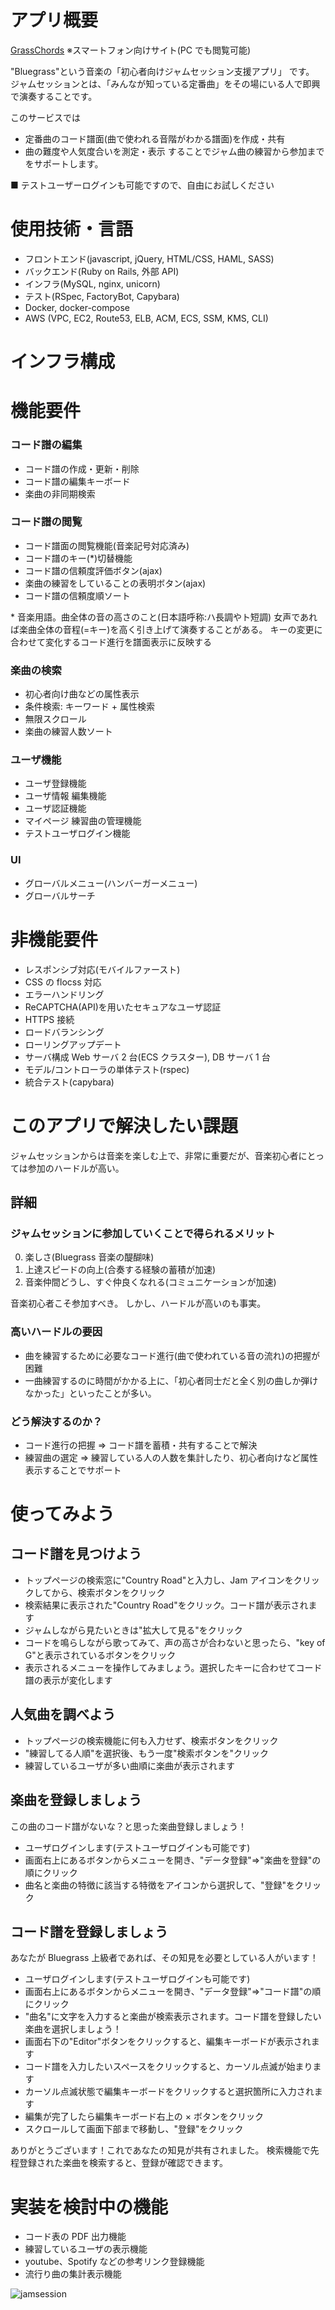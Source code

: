 # アプリ概要

[GrassChords](https://grasschords.com "GrassChords")
※スマートフォン向けサイト(PC でも閲覧可能)

"Bluegrass"という音楽の「初心者向けジャムセッション支援アプリ」 です。
ジャムセッションとは、「みんなが知っている定番曲」をその場にいる人で即興で演奏することです。

このサービスでは

- 定番曲のコード譜面(曲で使われる音階がわかる譜面)を作成・共有
- 曲の難度や人気度合いを測定・表示
  することでジャム曲の練習から参加までをサポートします。

■ テストユーザーログインも可能ですので、自由にお試しください

# 使用技術・言語

- フロントエンド(javascript, jQuery, HTML/CSS, HAML, SASS)
- バックエンド(Ruby on Rails, 外部 API)
- インフラ(MySQL, nginx, unicorn)
- テスト(RSpec, FactoryBot, Capybara)
- Docker, docker-compose
- AWS (VPC, EC2, Route53, ELB, ACM, ECS, SSM, KMS, CLI)

# インフラ構成

# 機能要件

### コード譜の編集

- コード譜の作成・更新・削除
- コード譜の編集キーボード
- 楽曲の非同期検索

### コード譜の閲覧

- コード譜面の閲覧機能(音楽記号対応済み)
- コード譜のキー(\*)切替機能
- コード譜の信頼度評価ボタン(ajax)
- 楽曲の練習をしていることの表明ボタン(ajax)
- コード譜の信頼度順ソート

\* 音楽用語。曲全体の音の高さのこと(日本語呼称:ハ長調やト短調)
女声であれば楽曲全体の音程(=キー)を高く引き上げて演奏することがある。
キーの変更に合わせて変化するコード進行を譜面表示に反映する

### 楽曲の検索

- 初心者向け曲などの属性表示
- 条件検索: キーワード + 属性検索
- 無限スクロール
- 楽曲の練習人数ソート

### ユーザ機能

- ユーザ登録機能
- ユーザ情報 編集機能
- ユーザ認証機能
- マイページ 練習曲の管理機能
- テストユーザログイン機能

### UI

- グローバルメニュー(ハンバーガーメニュー)
- グローバルサーチ

# 非機能要件

- レスポンシブ対応(モバイルファースト)
- CSS の flocss 対応
- エラーハンドリング
- ReCAPTCHA(API)を用いたセキュアなユーザ認証
- HTTPS 接続
- ロードバランシング
- ローリングアップデート
- サーバ構成 Web サーバ 2 台(ECS クラスター), DB サーバ 1 台
- モデル/コントローラの単体テスト(rspec)
- 統合テスト(capybara)

# このアプリで解決したい課題

ジャムセッションからは音楽を楽しむ上で、非常に重要だが、音楽初心者にとっては参加のハードルが高い。

## 詳細

### ジャムセッションに参加していくことで得られるメリット

0. 楽しさ(Bluegrass 音楽の醍醐味)
1. 上達スピードの向上(合奏する経験の蓄積が加速)
2. 音楽仲間どうし、すぐ仲良くなれる(コミュニケーションが加速)

音楽初心者こそ参加すべき。
しかし、ハードルが高いのも事実。

### 高いハードルの要因

- 曲を練習するために必要なコード進行(曲で使われている音の流れ)の把握が困難
- 一曲練習するのに時間がかかる上に、「初心者同士だと全く別の曲しか弾けなかった」といったことが多い。

### どう解決するのか？

- コード進行の把握 => コード譜を蓄積・共有することで解決
- 練習曲の選定 => 練習している人の人数を集計したり、初心者向けなど属性表示することでサポート

# 使ってみよう

## コード譜を見つけよう

- トップページの検索窓に"Country Road"と入力し、Jam アイコンをクリックしてから、検索ボタンをクリック
- 検索結果に表示された"Country Road"をクリック。コード譜が表示されます
- ジャムしながら見たいときは"拡大して見る"をクリック
- コードを鳴らしながら歌ってみて、声の高さが合わないと思ったら、"key of G"と表示されているボタンをクリック
- 表示されるメニューを操作してみましょう。選択したキーに合わせてコード譜の表示が変化します

## 人気曲を調べよう

- トップページの検索機能に何も入力せず、検索ボタンをクリック
- "練習してる人順"を選択後、もう一度"検索ボタンを"クリック
- 練習しているユーザが多い曲順に楽曲が表示されます

## 楽曲を登録しましょう

この曲のコード譜がないな？と思った楽曲登録しましょう！

- ユーザログインします(テストユーザログインも可能です)
- 画面右上にあるボタンからメニューを開き、"データ登録"=>"楽曲を登録"の順にクリック
- 曲名と楽曲の特徴に該当する特徴をアイコンから選択して、"登録"をクリック

## コード譜を登録しましょう

あなたが Bluegrass 上級者であれば、その知見を必要としている人がいます！

- ユーザログインします(テストユーザログインも可能です)
- 画面右上にあるボタンからメニューを開き、"データ登録"=>"コード譜"の順にクリック
- "曲名"に文字を入力すると楽曲が検索表示されます。コード譜を登録したい楽曲を選択しましょう！
- 画面右下の"Editor"ボタンをクリックすると、編集キーボードが表示されます
- コード譜を入力したいスペースをクリックすると、カーソル点滅が始まります
- カーソル点滅状態で編集キーボードをクリックすると選択箇所に入力されます
- 編集が完了したら編集キーボード右上の × ボタンをクリック
- スクロールして画面下部まで移動し、"登録"をクリック

ありがとうございます！これであなたの知見が共有されました。
検索機能で先程登録された楽曲を検索すると、登録が確認できます。

# 実装を検討中の機能

- コード表の PDF 出力機能
- 練習しているユーザの表示機能
- youtube、Spotify などの参考リンク登録機能
- 流行り曲の集計表示機能

![jamsession](https://user-images.githubusercontent.com/62494531/87237476-b0fc7c80-c431-11ea-801e-322d550cc0f3.jpg)
